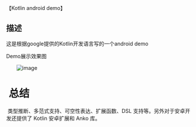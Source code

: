 
【Kotlin android demo】

## **描述**
 
这是根据google提供的Kotlin开发语言写的一个android demo 

Demo展示效果图
        
        ![image](https://github.com/LeWaves/frame-lib/blob/master/screenshots/loading_http.gif) 
        
 
#  总结
   
  类型推断、多范式支持、可空性表达、扩展函数、DSL 支持等。另外对于安卓开发还提供了 Kotlin 安卓扩展和 Anko 库。
     
